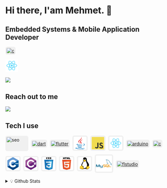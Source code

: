 # Hi there, I'am Mehmet. 👋

## Embedded Systems & Mobile Application Developer
<a href="https://www.cprogramming.com/" rel="nofollow"> <img src="https://upload.wikimedia.org/wikipedia/commons/1/18/C_Programming_Language.svg" alt="c" width="40" height="40" style="background-color: #f0f0f0; padding: 4px; border-radius: 6px;"> </a>

<a href="https://reactnative.dev" rel="nofollow"> <img height="40" src="https://raw.githubusercontent.com/github/explore/80688e429a7d4ef2fca1e82350fe8e3517d3494d/topics/react/react.png" /> </a>

<a href="https://flutter.dev" rel="nofollow"> <img  height="40" src="https://storage.googleapis.com/cms-storage-bucket/ec64036b4eacc9f3fd73.svg"  /> </a> 

## Reach out to me
<a href="https://www.instagram.com/mehmetoziron"> <img  width="22" src="https://raw.githubusercontent.com/rahuldkjain/github-profile-readme-generator/master/src/images/icons/Social/instagram.svg" /></a>

## Tech I use 
<p dir="auto" style="display: flex; flex-wrap: wrap; gap: 8px; align-items: center;">
  <img 
    src="https://img.favpng.com/10/24/1/search-engine-optimization-computer-icons-web-search-engine-website-png-favpng-ykV8tTzHv8zzQrVBfda7qrfL4.jpg" 
    alt="seo" width="64" height="40" 
    style="background-color: #f0f0f0; padding: 4px; border-radius: 6px;"
  >

  <a href="https://dart.dev" rel="nofollow">
    <img 
      src="https://dart.dev/assets/img/logo/logo-white-text.svg" 
      alt="dart" height="40"
      style="background-color: #f0f0f0; padding: 4px; border-radius: 6px;"
    >
  </a>

  <a href="https://flutter.dev" rel="nofollow">
    <img 
      src="https://storage.googleapis.com/cms-storage-bucket/ec64036b4eacc9f3fd73.svg" 
      alt="flutter" height="40"
      style="background-color: #f0f0f0; padding: 4px; border-radius: 6px;"
    >
  </a>

  <a href="https://www.java.com" rel="nofollow">
    <img 
      src="https://raw.githubusercontent.com/devicons/devicon/master/icons/java/java-original.svg" 
      alt="java" width="40" height="40"
      style="background-color: #f0f0f0; padding: 4px; border-radius: 6px;"
    >
  </a>

  <a href="https://www.w3schools.com/js/" rel="nofollow">
    <img 
      src="https://raw.githubusercontent.com/devicons/devicon/master/icons/javascript/javascript-original.svg" 
      alt="javascript" width="40" height="40"
      style="background-color: #f0f0f0; padding: 4px; border-radius: 6px;"
    >
  </a>

  <a href="https://reactnative.dev" rel="nofollow">
    <img 
      src="https://raw.githubusercontent.com/github/explore/80688e429a7d4ef2fca1e82350fe8e3517d3494d/topics/react/react.png" 
      alt="react-native" width="40" height="40"
      style="background-color: #f0f0f0; padding: 4px; border-radius: 6px;"
    >
  </a>

  <a href="https://www.arduino.cc/" rel="nofollow">
    <img 
      src="https://upload.wikimedia.org/wikipedia/commons/thumb/5/5b/Arduino_Logo_Registered.svg/120px-Arduino_Logo_Registered.svg.png" 
      alt="arduino" height="40"
      style="background-color: #f0f0f0; padding: 4px; border-radius: 6px;"
    >
  </a>

  <a href="https://www.cprogramming.com/" rel="nofollow">
    <img 
      src="https://upload.wikimedia.org/wikipedia/commons/1/18/C_Programming_Language.svg" 
      alt="c" width="40" height="40"
      style="background-color: #f0f0f0; padding: 4px; border-radius: 6px;"
    >
  </a>

  <a href="https://www.w3schools.com/cpp/" rel="nofollow">
    <img 
      src="https://raw.githubusercontent.com/devicons/devicon/master/icons/cplusplus/cplusplus-original.svg" 
      alt="cplusplus" width="40" height="40"
      style="background-color: #f0f0f0; padding: 4px; border-radius: 6px;"
    >
  </a>

  <a href="https://www.w3schools.com/cs/" rel="nofollow">
    <img 
      src="https://raw.githubusercontent.com/devicons/devicon/master/icons/csharp/csharp-original.svg" 
      alt="csharp" width="40" height="40"
      style="background-color: #f0f0f0; padding: 4px; border-radius: 6px;"
    >
  </a>

  <a href="https://www.w3schools.com/css/" rel="nofollow">
    <img 
      src="https://raw.githubusercontent.com/devicons/devicon/master/icons/css3/css3-original-wordmark.svg" 
      alt="css3" width="40" height="40"
      style="background-color: #f0f0f0; padding: 4px; border-radius: 6px;"
    >
  </a>

  <a href="https://www.w3.org/html/" rel="nofollow">
    <img 
      src="https://raw.githubusercontent.com/devicons/devicon/master/icons/html5/html5-original-wordmark.svg" 
      alt="html5" width="40" height="40"
      style="background-color: #f0f0f0; padding: 4px; border-radius: 6px;"
    >
  </a>

  <a href="https://www.linux.org/" rel="nofollow">
    <img 
      src="https://raw.githubusercontent.com/devicons/devicon/master/icons/linux/linux-original.svg" 
      alt="linux" width="40" height="40"
      style="background-color: #f0f0f0; padding: 4px; border-radius: 6px;"
    >
  </a>

  <a href="https://www.mysql.com/" rel="nofollow">
    <img 
      src="https://raw.githubusercontent.com/devicons/devicon/master/icons/mysql/mysql-original-wordmark.svg" 
      alt="mysql" height="50"
      style="background-color: #f0f0f0; padding: 4px; border-radius: 6px;"
    >
  </a>

  <a href="https://www.image-line.com/fl-studio/" rel="nofollow">
    <img 
      src="https://www.image-line.com/wp-content/themes/intracto/build/images/fl-header-logo.png" 
      alt="flstudio" width="40" height="40"
      style="background-color: #f0f0f0; padding: 4px; border-radius: 6px;"
    >
  </a>
</p>



<details>
  <summary> 💡 Github Stats</summary>
  <img align="center" <img src="https://github-readme-stats.vercel.app/api?username=mehmetoziron&theme=dark">
 
</details>
<br/>
<!--
<img src="https://github-readme-stats.vercel.app/api?username=mehmetoziron&theme=dark">
<details>
  <summary> 💡 Most Used Languages</summary>
  <img src="https://github-readme-stats.vercel.app/api/top-langs/?username=mehmetoziron&layout=compact">
</details>
-->

<!--
**mehmetoziron/mehmetoziron** is a ✨ _special_ ✨ repository because its `README.md` (this file) appears on your GitHub profile.

Here are some ideas to get you started:

- 🔭 I’m currently working on ...
- 🌱 I’m currently learning ...
- 👯 I’m looking to collaborate on ...
- 🤔 I’m looking for help with ...
- 💬 Ask me about ...
- 📫 How to reach me: ...
- 😄 Pronouns: ...
- ⚡ Fun fact: ...
-->
